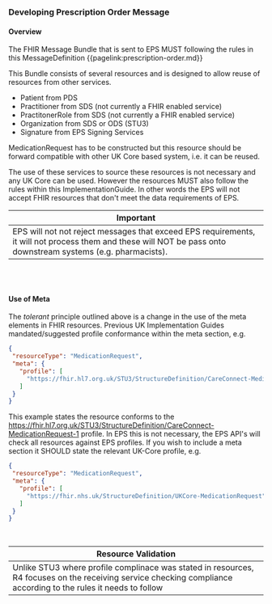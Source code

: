### Developing Prescription Order Message

#### Overview

The FHIR Message Bundle that is sent to EPS MUST following the rules in this MessageDefinition {{pagelink:prescription-order.md}}

This Bundle consists of several resources and is designed to allow reuse of resources from other services. 

* Patient from PDS
* Practitioner from SDS (not currently a FHIR enabled service)
* PractitonerRole from SDS (not currently a FHIR enabled service)
* Organization from SDS or ODS (STU3)
* Signature from EPS Signing Services 

MedicationRequest has to be constructed but this resource should be forward compatible with other UK Core based system, i.e. it can be reused. 

The use of these services to source these resources is not necessary and any UK Core can be used. However the resources MUST also follow the rules within this ImplementationGuide. In other words the EPS will not accept FHIR resources that don't meet the data requirements of EPS. 
<br>

| Important |
|--
| EPS will not not reject messages that exceed EPS requirements, it will not process them and these will NOT be pass onto downstream systems (e.g. pharmacists). |


<br><br>
#### Use of Meta 

The *tolerant* principle outlined above is a change in the use of the meta elements in FHIR resources. Previous UK Implementation Guides mandated/suggested profile conformance within the meta section, e.g. 
 
 ```json
{
  "resourceType": "MedicationRequest",
  "meta": {
    "profile": [
      "https://fhir.hl7.org.uk/STU3/StructureDefinition/CareConnect-MedicationRequest-1"
    ]
  }
}
```


This example states the resource conforms to the https://fhir.hl7.org.uk/STU3/StructureDefinition/CareConnect-MedicationRequest-1 profile. In EPS this is not necessary, the EPS API's will check all resources against EPS profiles. If you wish to include a meta section it SHOULD state the relevant UK-Core profile, e.g. 

 ```json
{
  "resourceType": "MedicationRequest",
  "meta": {
    "profile": [
      "https://fhir.nhs.uk/StructureDefinition/UKCore-MedicationRequest"
    ]
  }
}
```
<br>

| Resource Validation |
|--
| Unlike STU3 where profile complinace was stated in resources, R4 focuses on the receiving service checking compliance according to the rules it needs to follow |












